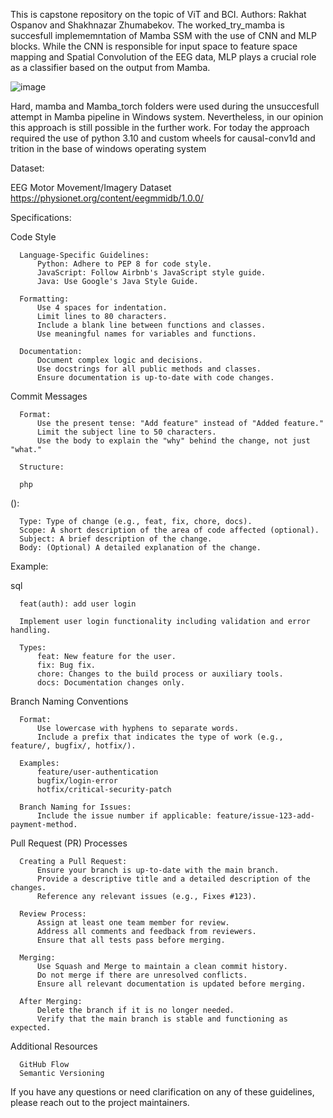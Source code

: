 This is capstone repository on the topic of ViT and BCI. Authors: Rakhat Ospanov and Shakhnazar Zhumabekov. 
The worked_try_mamba is succesfull implememntation of Mamba SSM with the use of CNN and MLP blocks. While the CNN is responsible for input space to feature space mapping and Spatial Convolution of the EEG data, MLP plays a crucial role as a classifier based on the output from Mamba.

![image](https://github.com/user-attachments/assets/946aafda-417a-4c1d-9912-dd243a37a7e2)

Hard, mamba and Mamba_torch folders were used during the unsuccesfull attempt in Mamba pipeline in Windows system. Nevertheless, in our opinion this approach is still possible in the further work. For today the approach required the use of python 3.10 and custom wheels for causal-conv1d and trition in the base of windows operating system 

Dataset:

EEG Motor Movement/Imagery Dataset
https://physionet.org/content/eegmmidb/1.0.0/


Specifications:

  Code Style
  
      Language-Specific Guidelines:
          Python: Adhere to PEP 8 for code style.
          JavaScript: Follow Airbnb's JavaScript style guide.
          Java: Use Google's Java Style Guide.
  
      Formatting:
          Use 4 spaces for indentation.
          Limit lines to 80 characters.
          Include a blank line between functions and classes.
          Use meaningful names for variables and functions.
  
      Documentation:
          Document complex logic and decisions.
          Use docstrings for all public methods and classes.
          Ensure documentation is up-to-date with code changes.
  
  Commit Messages
  
      Format:
          Use the present tense: "Add feature" instead of "Added feature."
          Limit the subject line to 50 characters.
          Use the body to explain the "why" behind the change, not just "what."
  
      Structure:
  
      php
  
  <type>(<scope>): <subject>
  
  <body>
  
      Type: Type of change (e.g., feat, fix, chore, docs).
      Scope: A short description of the area of code affected (optional).
      Subject: A brief description of the change.
      Body: (Optional) A detailed explanation of the change.
  
  Example:
  
  sql
  
      feat(auth): add user login
  
      Implement user login functionality including validation and error handling.
  
      Types:
          feat: New feature for the user.
          fix: Bug fix.
          chore: Changes to the build process or auxiliary tools.
          docs: Documentation changes only.
  
  Branch Naming Conventions
  
      Format:
          Use lowercase with hyphens to separate words.
          Include a prefix that indicates the type of work (e.g., feature/, bugfix/, hotfix/).
  
      Examples:
          feature/user-authentication
          bugfix/login-error
          hotfix/critical-security-patch
  
      Branch Naming for Issues:
          Include the issue number if applicable: feature/issue-123-add-payment-method.
  
  Pull Request (PR) Processes
  
      Creating a Pull Request:
          Ensure your branch is up-to-date with the main branch.
          Provide a descriptive title and a detailed description of the changes.
          Reference any relevant issues (e.g., Fixes #123).
  
      Review Process:
          Assign at least one team member for review.
          Address all comments and feedback from reviewers.
          Ensure that all tests pass before merging.
  
      Merging:
          Use Squash and Merge to maintain a clean commit history.
          Do not merge if there are unresolved conflicts.
          Ensure all relevant documentation is updated before merging.
  
      After Merging:
          Delete the branch if it is no longer needed.
          Verify that the main branch is stable and functioning as expected.
  
  Additional Resources
  
      GitHub Flow
      Semantic Versioning
  
  If you have any questions or need clarification on any of these guidelines, please reach out to the project maintainers.
